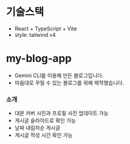 # 기술스택

- React + TypeScript + Vite
- style: tailwind v4

# my-blog-app

- Gemini CLI를 이용해 만든 블로그입니다.
- 마음대로 꾸밀 수 있는 블로그를 위해 제작했습니다.

### 소개

- 대문 커버 사진과 프로필 사진 업데이트 가능
- 게시글 슬라이드로 확인 가능
- 날짜 내림차순 게시글
- 게시글 작성 시간 확인 가능
